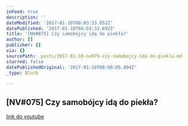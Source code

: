 ```yaml
---
inFeed: true
description: ''
dateModified: '2017-01-10T08:03:33.052Z'
datePublished: '2017-01-10T08:03:33.692Z'
title: '[NV#075] Czy samobójcy idą do piekła?'
author: []
publisher: {}
via: {}
sourcePath: _posts/2017-01-10-nv075-czy-samobojcy-ida-do-piekla.md
starred: false
datePublishedOriginal: '2017-01-10T08:00:05.804Z'
_type: Blurb

---
```

## \[NV\#075\] Czy samobójcy idą do piekła?
[link do youtube][0]

[0]: https://www.youtube.com/watch?v=aJWjigiSNbk